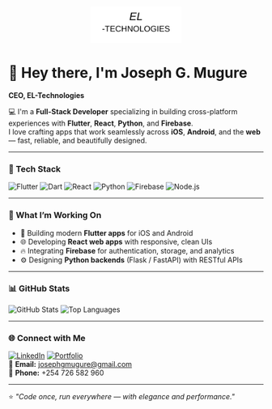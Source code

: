 <p align="center">
  <img src="logo-light.png" alt="EL-Technologies Logo" width="180" />
</p>

# 👋 Hey there, I'm Joseph G. Mugure  
**CEO, EL-Technologies**

💻 I'm a **Full-Stack Developer** specializing in building cross-platform experiences with **Flutter**, **React**, **Python**, and **Firebase**.  
I love crafting apps that work seamlessly across **iOS**, **Android**, and the **web** — fast, reliable, and beautifully designed.

---

### 🚀 Tech Stack

![Flutter](https://img.shields.io/badge/Flutter-02569B?style=for-the-badge&logo=flutter&logoColor=white)
![Dart](https://img.shields.io/badge/Dart-0175C2?style=for-the-badge&logo=dart&logoColor=white)
![React](https://img.shields.io/badge/React-20232A?style=for-the-badge&logo=react&logoColor=61DAFB)
![Python](https://img.shields.io/badge/Python-3776AB?style=for-the-badge&logo=python&logoColor=white)
![Firebase](https://img.shields.io/badge/Firebase-FFCA28?style=for-the-badge&logo=firebase&logoColor=black)
![Node.js](https://img.shields.io/badge/Node.js-339933?style=for-the-badge&logo=node.js&logoColor=white)

---

### 🧠 What I’m Working On
- 🧩 Building modern **Flutter apps** for iOS and Android  
- 🌐 Developing **React web apps** with responsive, clean UIs  
- 🔥 Integrating **Firebase** for authentication, storage, and analytics  
- ⚙️ Designing **Python backends** (Flask / FastAPI) with RESTful APIs  

---

### 📊 GitHub Stats

![GitHub Stats](https://github-readme-stats.vercel.app/api?username=JosephGabriels&show_icons=true&theme=tokyonight)
![Top Languages](https://github-readme-stats.vercel.app/api/top-langs/?username=JosephGabriels&layout=compact&theme=tokyonight)

---

### 🌐 Connect with Me
[![LinkedIn](https://img.shields.io/badge/LinkedIn-0077B5?style=for-the-badge&logo=linkedin&logoColor=white)](https://linkedin.com/in/JosephGabriels)
[![Portfolio](https://img.shields.io/badge/Portfolio-000000?style=for-the-badge&logo=About.me&logoColor=white)](https://YOURPORTFOLIO.com)  
📧 **Email:** [josephgmugure@gmail.com](mailto:josephgmugure@gmail.com)  
📱 **Phone:** +254 726 582 960  

---

⭐️ *"Code once, run everywhere — with elegance and performance."*
